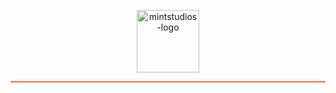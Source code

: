 <p align="center">
  <img src="https://i.imgur.com/v4tuZ6t.png" alt="mintstudios-logo" width="100" />
</p>
<div style="height: 2px; background-color: #FF6B35; margin: 10px 0;"></div>
